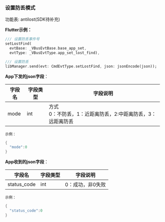 ### 设置防丢模式


功能表: antilost(SDK待补充)

**Flutter示例：**

```dart
/// 设置防丢事件号
setLostFind(
  evtBase: _VBusEvtBase.base_app_set,
  evtType: _VBusEvtType.app_set_lost_find),

/// 设置防丢
libManager.send(evt: CmdEvtType.setLostFind, json: jsonEncode(json));
```



**App下发的json字段**：

| 字段名 | 字段类型 | 字段说明                                                     |
| ------ | -------- | ------------------------------------------------------------ |
| mode   | int      | 方式<br />0：不防丢，1：近距离防丢，2:中距离防丢，3：远距离防丢 |

`示例：`

```c
{
  "mode":0
}
```



**App收到的json字段**：

| 字段名      | 字段类型 | 字段说明         |
| ----------- | -------- | ---------------- |
| status_code | int      | 0：成功，非0失败 |

`示例：`

```c
{
  "status_code":0
}
```

